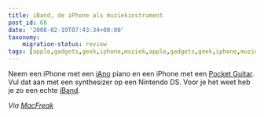 ```yaml
---
title: iBand, de iPhone als muziekinstrument
post_id: 68
date: '2008-02-19T07:43:34+00:00'
taxonomy:
    migration-status: review
tags: [apple,gadgets,geek,iphone,muziek,apple,gadgets,geek,iphone,muziek]
---
```

Neem een iPhone met een [iAno](http://www.vhxn.com/piano-apps-for-iphone-iano/) piano en een iPhone met een [Pocket Guitar](http://www.vhxn.com/pocket-guitar-a-virtual-guitar-for-iphone-or-ipod/). Vul dat aan met een synthesizer op een Nintendo DS. Voor je het weet heb je zo een echte [iBand](https://youtube.com/watch?v=Ek835iPiJjI).

 *Via [MacFreak](http://www.macfreak.nl/readnews.php?newsitem=6113)*